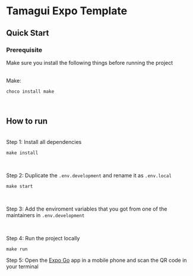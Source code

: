 # Tamagui Expo Template

## Quick Start

### Prerequisite

Make sure you install the following things before running the project

<br/>
Make:

```
choco install make
```

<br/>

## How to run

<br/>
Step 1: Install all dependencies

```
make install
```

<br/>

Step 2: Duplicate the `.env.development` and rename it as `.env.local`

```
make start
```

<br/>

Step 3: Add the enviroment variables that you got from one of the maintainers in `.env.development`

<br/>

Step 4: Run the project locally

```
make run
```

Step 5: Open the [Expo Go](https://expo.dev/client) app in a mobile phone and scan the QR code in your terminal
